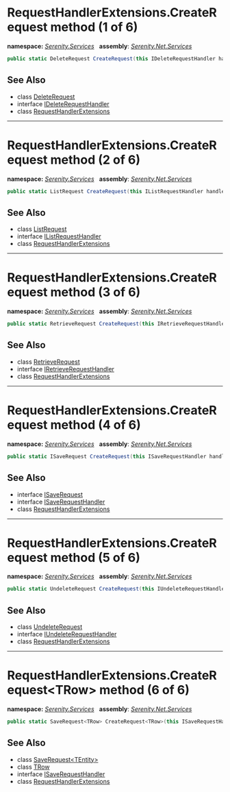 # RequestHandlerExtensions.CreateRequest method (1 of 6)
**namespace:** *[Serenity.Services](../../README.md#serenity.services-namespace)*   **assembly**: *[Serenity.Net.Services](../../README.md)*

```csharp
public static DeleteRequest CreateRequest(this IDeleteRequestHandler handler)
```

## See Also

* class [DeleteRequest](../DeleteRequest.md)
* interface [IDeleteRequestHandler](../IDeleteRequestHandler.md)
* class [RequestHandlerExtensions](../RequestHandlerExtensions.md)

---

# RequestHandlerExtensions.CreateRequest method (2 of 6)
**namespace:** *[Serenity.Services](../../README.md#serenity.services-namespace)*   **assembly**: *[Serenity.Net.Services](../../README.md)*

```csharp
public static ListRequest CreateRequest(this IListRequestHandler handler)
```

## See Also

* class [ListRequest](../ListRequest.md)
* interface [IListRequestHandler](../IListRequestHandler.md)
* class [RequestHandlerExtensions](../RequestHandlerExtensions.md)

---

# RequestHandlerExtensions.CreateRequest method (3 of 6)
**namespace:** *[Serenity.Services](../../README.md#serenity.services-namespace)*   **assembly**: *[Serenity.Net.Services](../../README.md)*

```csharp
public static RetrieveRequest CreateRequest(this IRetrieveRequestHandler handler)
```

## See Also

* class [RetrieveRequest](../RetrieveRequest.md)
* interface [IRetrieveRequestHandler](../IRetrieveRequestHandler.md)
* class [RequestHandlerExtensions](../RequestHandlerExtensions.md)

---

# RequestHandlerExtensions.CreateRequest method (4 of 6)
**namespace:** *[Serenity.Services](../../README.md#serenity.services-namespace)*   **assembly**: *[Serenity.Net.Services](../../README.md)*

```csharp
public static ISaveRequest CreateRequest(this ISaveRequestHandler handler)
```

## See Also

* interface [ISaveRequest](../ISaveRequest.md)
* interface [ISaveRequestHandler](../ISaveRequestHandler.md)
* class [RequestHandlerExtensions](../RequestHandlerExtensions.md)

---

# RequestHandlerExtensions.CreateRequest method (5 of 6)
**namespace:** *[Serenity.Services](../../README.md#serenity.services-namespace)*   **assembly**: *[Serenity.Net.Services](../../README.md)*

```csharp
public static UndeleteRequest CreateRequest(this IUndeleteRequestHandler handler)
```

## See Also

* class [UndeleteRequest](../UndeleteRequest.md)
* interface [IUndeleteRequestHandler](../IUndeleteRequestHandler.md)
* class [RequestHandlerExtensions](../RequestHandlerExtensions.md)

---

# RequestHandlerExtensions.CreateRequest&lt;TRow&gt; method (6 of 6)
**namespace:** *[Serenity.Services](../../README.md#serenity.services-namespace)*   **assembly**: *[Serenity.Net.Services](../../README.md)*

```csharp
public static SaveRequest<TRow> CreateRequest<TRow>(this ISaveRequestHandler handler)
```

## See Also

* class [SaveRequest&lt;TEntity&gt;](../SaveRequest-1.md)
* class [TRow](../Serenity.Net.Services/../RequestHandlerExtensions.TRow.md)
* interface [ISaveRequestHandler](../ISaveRequestHandler.md)
* class [RequestHandlerExtensions](../RequestHandlerExtensions.md)